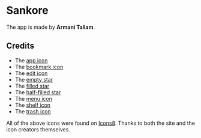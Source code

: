 # Sankore

The app is made by **Armani Tallam**.

## Credits

- The [app icon](https://icons8.com/icon/6eoV5wIff6q5/scroll)
- The [bookmark icon](https://icons8.com/icon/82461/bookmark)
- The [edit icon](https://icons8.com/icon/82373/edit)
- The [empty star](https://icons8.com/icon/85784/star)
- The [filled star](https://icons8.com/icon/96206/star-filled)
- The [half-filled star](https://icons8.com/icon/94312/star-half-empty)
- The [menu icon](https://icons8.com/icon/84119/menu-vertical)
- The [shelf icon](https://icons8.com/icon/87011/book-shelf)
- The [trash icon](https://icons8.com/icon/85081/trash)

All of the above icons were found on [Icons8](https://icons8.com). Thanks to both the site and the icon creators themselves.